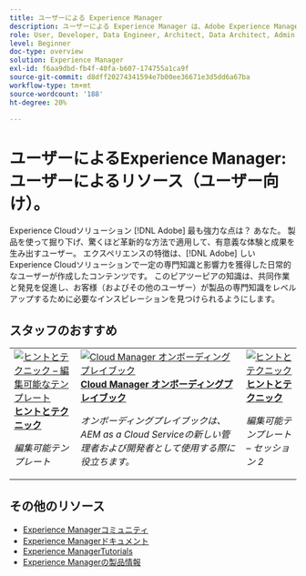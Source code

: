 ```yaml
---
title: ユーザーによる Experience Manager
description: ユーザーによる Experience Manager は、Adobe Experience Manager の知識によって一定レベルの専門知識と影響力を獲得した日常のユーザーが作成したユーザー生成コンテンツを特徴としています。
role: User, Developer, Data Engineer, Architect, Data Architect, Admin, Leader
level: Beginner
doc-type: overview
solution: Experience Manager
exl-id: f6aa9dbd-fb4f-40fa-b607-174755a1ca9f
source-git-commit: d8dff20274341594e7b00ee36671e3d5dd6a67ba
workflow-type: tm+mt
source-wordcount: '188'
ht-degree: 20%

---
```


# ユーザーによるExperience Manager: ユーザーによるリソース（ユーザー向け）。

Experience Cloudソリューション [!DNL Adobe] 最も強力な点は？ あなた。 製品を使って掘り下げ、驚くほど革新的な方法で適用して、有意義な体験と成果を生み出すユーザー。 エクスペリエンスの特徴は、[!DNL Adobe] しいExperience Cloudソリューションで一定の専門知識と影響力を獲得した日常的なユーザーが作成したコンテンツです。 このピアツーピアの知識は、共同作業と発見を促進し、お客様（およびその他のユーザー）が製品の専門知識をレベルアップするために必要なインスピレーションを見つけられるようにします。

<div id="recs-overview-body-1"></div>
<div id="recs-overview-body-2"></div>
<div id="recs-overview-body-3"></div>
<div id="recs-overview-body-4"></div>
<div id="recs-overview-body-5"></div>
<div id="recs-overview-body-6"></div>

<div id="staff-picks-section">

## スタッフのおすすめ

<table>
<tr>
  <td>
    <a href="/help/experience-manager/sites/expert-resources/champion-tips-1.md">
      <img alt="ヒントとテクニック – 編集可能なテンプレート" src="https://video.tv.adobe.com/v/3409424?format=jpeg" />
    </a>
    <div>
      <a href="/help/experience-manager/sites/expert-resources/champion-tips-1.md">
    <strong> ヒントとテクニック </strong>
    </a>
    </div>
    <p>
    <em> 編集可能テンプレート </em>
    <p>
  </td>
  <td>
    <a href="/help/experience-manager/cloud-service/expert-resources/aem-champions/onboarding-playbook.md">
      <img alt="Cloud Manager オンボーディングプレイブック" src="https://video.tv.adobe.com/v/3419299?format=jpeg" />
    </a>
    <div>
      <a href="/help/experience-manager/cloud-service/expert-resources/aem-champions/onboarding-playbook.md">
    <strong>Cloud Manager オンボーディングプレイブック </strong>
    </a>
    </div>
    <p>
    <em> オンボーディングプレイブックは、AEM as a Cloud Serviceの新しい管理者および開発者として使用する際に役立ちます。</em>
    <p>
  </td>
  <td>
    <a href="/help/experience-manager/sites/expert-resources/champion-tips-2.md">
      <img alt="ヒントとテクニック" src="https://video.tv.adobe.com/v/3409427?format=jpeg" />
    </a>
    <div>
      <a href="/help/experience-manager/sites/expert-resources/champion-tips-2.md">
    <strong> ヒントとテクニック </strong>
    </a>
    </div>
    <p>
    <em> 編集可能テンプレート – セッション 2</em>
    <p>
  </td>
</tr>
</table>

</div>

## その他のリソース

* [Experience Managerコミュニティ ](https://experienceleaguecommunities.adobe.com/t5/adobe-experience-manager/ct-p/adobe-experience-manager-community?profile.language=ja)
* [Experience Managerドキュメント ](https://experienceleague.adobe.com/docs/experience-manager-cloud-service.html?lang=ja)
* [Experience ManagerTutorials](https://experienceleague.adobe.com/docs/experience-manager-learn/aem-tutorials/overview.html?lang=ja)
* [Experience Managerの製品情報 ](https://business.adobe.com/jp/products/experience-manager/adobe-experience-manager.html)
